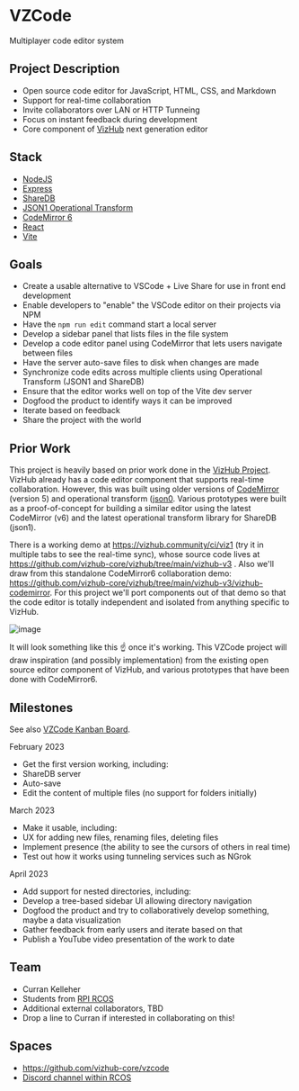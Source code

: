 # VZCode
Multiplayer code editor system

## Project Description

 * Open source code editor for JavaScript, HTML, CSS, and Markdown
 * Support for real-time collaboration
 * Invite collaborators over LAN or HTTP Tunneing
 * Focus on instant feedback during development
 * Core component of [VizHub](https://vizhub.com/) next generation editor
 
## Stack

 * [NodeJS](https://nodejs.org/en/)
 * [Express](https://expressjs.com/)
 * [ShareDB](https://github.com/share/sharedb)
 * [JSON1 Operational Transform](https://github.com/ottypes/json1)
 * [CodeMirror 6](https://codemirror.net/)
 * [React](https://reactjs.org/)
 * [Vite](https://vitejs.dev/)
 
## Goals

 * Create a usable alternative to VSCode + Live Share for use in front end development
 * Enable developers to "enable" the VSCode editor on their projects via NPM
 * Have the `npm run edit` command start a local server
 * Develop a sidebar panel that lists files in the file system
 * Develop a code editor panel using CodeMirror that lets users navigate between files
 * Have the server auto-save files to disk when changes are made
 * Synchronize code edits across multiple clients using Operational Transform (JSON1 and ShareDB)
 * Ensure that the editor works well on top of the Vite dev server
 * Dogfood the product to identify ways it can be improved
 * Iterate based on feedback
 * Share the project with the world
 
## Prior Work

This project is heavily based on prior work done in the [VizHub Project](https://github.com/vizhub-core/vizhub/). VizHub already has a code editor component that supports real-time collaboration. However, this was built using older versions of [CodeMirror](https://codemirror.net/5/) (version 5) and operational transform ([json0](https://github.com/ottypes/json0). Various prototypes were built as a proof-of-concept for building a similar editor using the latest CodeMirror (v6) and the latest operational transform library for ShareDB (json1).

There is a working demo at https://vizhub.community/ci/viz1 (try it in multiple tabs to see the real-time sync), whose source code lives at https://github.com/vizhub-core/vizhub/tree/main/vizhub-v3 . Also we'll draw from this standalone CodeMirror6 collaboration demo: https://github.com/vizhub-core/vizhub/tree/main/vizhub-v3/vizhub-codemirror. For this project we'll port components out of that demo so that the code editor is totally independent and isolated from anything specific to VizHub.

![image](https://user-images.githubusercontent.com/68416/213894278-51c7c9a9-dc11-42bc-ba10-c23109c473cd.png)

It will look something like this ☝️ once it's working. This VZCode project will draw inspiration (and possibly implementation) from the existing open source editor component of VizHub, and various prototypes that have been done with CodeMirror6.

## Milestones

See also [VZCode Kanban Board](https://github.com/orgs/vizhub-core/projects/2/views/1).

February 2023
 * Get the first version working, including:
 * ShareDB server
 * Auto-save
 * Edit the content of multiple files (no support for folders initially)

March 2023
 * Make it usable, including:
 * UX for adding new files, renaming files, deleting files
 * Implement presence (the ability to see the cursors of others in real time)
 * Test out how it works using tunneling services such as NGrok

April 2023
 * Add support for nested directories, including:
 * Develop a tree-based sidebar UI allowing directory navigation
 * Dogfood the product and try to collaboratively develop something, maybe a data visualization
 * Gather feedback from early users and iterate based on that
 * Publish a YouTube video presentation of the work to date

## Team

 * Curran Kelleher
 * Students from [RPI RCOS](https://rcos.io/)
 * Additional external collaborators, TBD
 * Drop a line to Curran if interested in collaborating on this!

## Spaces

 * https://github.com/vizhub-core/vzcode
 * [Discord channel within RCOS](https://discord.com/channels/738593165438746634/1066068656045441044)

